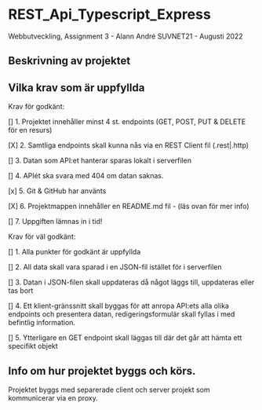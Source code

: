 # REST_Api_Typescript_Express
Webbutveckling, Assignment 3 - Alann André
SUVNET21 - Augusti 2022

## Beskrivning av projektet


## Vilka krav som är uppfyllda

Krav för godkänt:

[] 1. Projektet innehåller minst 4 st. endpoints (GET, POST, PUT & DELETE för en resurs)

[X] 2. Samtliga endpoints skall kunna nås via en REST Client fil (.rest|.http)

[] 3. Datan som API:et hanterar sparas lokalt i serverfilen

[] 4. APIét ska svara med 404 om datan saknas.

[x] 5. Git & GitHub har använts

[X] 6. Projektmappen innehåller en README.md fil - (läs ovan för mer info)

[] 7. Uppgiften lämnas in i tid!

Krav för väl godkänt:

[] 1. Alla punkter för godkänt är uppfyllda

[] 2. All data skall vara sparad i en JSON-fil istället för i serverfilen

[] 3. Datan i JSON-filen skall uppdateras då något läggs till, uppdateras eller tas bort

[] 4. Ett klient-gränssnitt skall byggas för att anropa API:ets alla olika endpoints och 
presentera datan, redigeringsformulär skall fyllas i med befintlig information.

[] 5. Ytterligare en GET endpoint skall läggas till där det går att hämta ett specifikt objekt

## Info om hur projektet byggs och körs.
Projektet byggs med separerade client och server projekt som kommunicerar via en proxy.